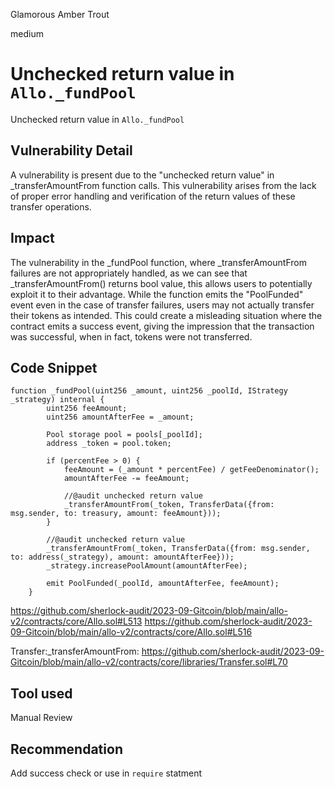 Glamorous Amber Trout

medium

# Unchecked return value in `Allo._fundPool`
Unchecked return value in `Allo._fundPool`

## Vulnerability Detail
A  vulnerability is present due to the "unchecked return value"  in _transferAmountFrom function calls. This vulnerability arises from the lack of proper error handling and verification of the return values of these transfer operations.

## Impact
The vulnerability in the _fundPool function, where _transferAmountFrom failures are not appropriately handled, as we can see that _transferAmountFrom() returns bool value, this allows users to potentially exploit it to their advantage. While the function emits the "PoolFunded" event even in the case of transfer failures, users may not actually transfer their tokens as intended. This could create a misleading situation where the contract emits a success event, giving the impression that the transaction was successful, when in fact, tokens were not transferred.

## Code Snippet
```solidity
function _fundPool(uint256 _amount, uint256 _poolId, IStrategy _strategy) internal {
        uint256 feeAmount;
        uint256 amountAfterFee = _amount;

        Pool storage pool = pools[_poolId];
        address _token = pool.token;

        if (percentFee > 0) {
            feeAmount = (_amount * percentFee) / getFeeDenominator();
            amountAfterFee -= feeAmount;
            
            //@audit unchecked return value
            _transferAmountFrom(_token, TransferData({from: msg.sender, to: treasury, amount: feeAmount}));
        }

        //@audit unchecked return value
        _transferAmountFrom(_token, TransferData({from: msg.sender, to: address(_strategy), amount: amountAfterFee}));
        _strategy.increasePoolAmount(amountAfterFee);

        emit PoolFunded(_poolId, amountAfterFee, feeAmount);
    }
```
https://github.com/sherlock-audit/2023-09-Gitcoin/blob/main/allo-v2/contracts/core/Allo.sol#L513
https://github.com/sherlock-audit/2023-09-Gitcoin/blob/main/allo-v2/contracts/core/Allo.sol#L516

Transfer:_transferAmountFrom:
https://github.com/sherlock-audit/2023-09-Gitcoin/blob/main/allo-v2/contracts/core/libraries/Transfer.sol#L70

## Tool used
Manual Review

## Recommendation
Add success check or use in `require` statment